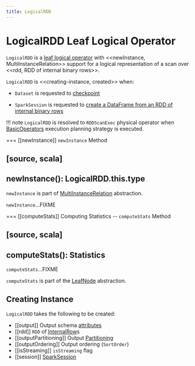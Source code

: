 ```yaml
---
title: LogicalRDD
---
```


# LogicalRDD Leaf Logical Operator

`LogicalRDD` is a [leaf logical operator](LeafNode.md) with <<newInstance, MultiInstanceRelation>> support for a logical representation of a scan over <<rdd, RDD of internal binary rows>>.

`LogicalRDD` is <<creating-instance, created>> when:

* `Dataset` is requested to [checkpoint](../dataset/untyped-transformations.md#checkpoint)

* `SparkSession` is requested to [create a DataFrame from an RDD of internal binary rows](../SparkSession.md#internalCreateDataFrame)

!!! note
    `LogicalRDD` is resolved to `RDDScanExec` physical operator when [BasicOperators](../execution-planning-strategies/BasicOperators.md#LogicalRDD) execution planning strategy is executed.

=== [[newInstance]] `newInstance` Method

[source, scala]
----
newInstance(): LogicalRDD.this.type
----

`newInstance` is part of [MultiInstanceRelation](MultiInstanceRelation.md#newInstance) abstraction.

`newInstance`...FIXME

=== [[computeStats]] Computing Statistics -- `computeStats` Method

[source, scala]
----
computeStats(): Statistics
----

`computeStats`...FIXME

`computeStats` is part of the [LeafNode](LeafNode.md#computeStats) abstraction.

## Creating Instance

`LogicalRDD` takes the following to be created:

* [[output]] Output schema [attributes](../expressions/Attribute.md)
* [[rdd]] `RDD` of [InternalRow](../InternalRow.md)s
* [[outputPartitioning]] Output [Partitioning](../physical-operators/Partitioning.md)
* [[outputOrdering]] Output ordering (`SortOrder`)
* [[isStreaming]] `isStreaming` flag
* [[session]] [SparkSession](../SparkSession.md)
